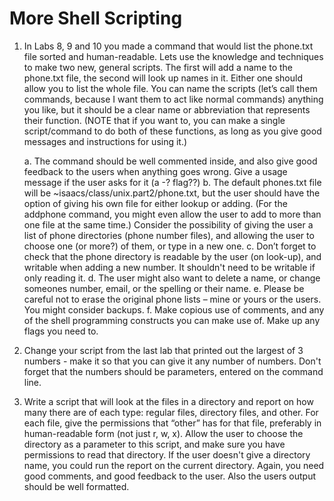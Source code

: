 # More Shell Scripting

1.  In Labs 8, 9 and 10 you made a command that would list the phone.txt file sorted and human-readable.  Lets use the knowledge and techniques to make two new, general scripts.  The first will add a name to the phone.txt file, the second will look up names in it.  Either one should allow you to list the whole file.  You can name the scripts (let’s call  them commands, because I want them to act like normal commands) anything you like, but it should be a clear name or abbreviation that represents their function.  (NOTE that if you want to, you can make a single script/command to do both of these functions, as long as you give good messages and instructions for using it.)

    a. The command should be well commented inside, and also give good feedback to the users when anything goes wrong.  Give a usage message if the user asks for it (a -? flag??)
    b. The default phones.txt file will be
~isaacs/class/unix.part2/phone.txt, but the user should have the option of giving his own file for  either lookup or adding.  (For the addphone command, you might even allow the user to add to more than one file at the same time.)  Consider the possibility of giving the user a list of phone directories (phone number files), and allowing the user to choose one (or more?) of them, or type in a new one.
      c. Don’t forget to check that the phone directory is readable by the user (on look-up), and writable when adding a new number.  It shouldn't need to be writable if only reading it.
      d.  The user might also want to delete a name, or change someones number, email, or  the spelling or their name.
      e. Please be careful not to erase the original phone lists – mine or yours or the users.  You might consider backups.
      f.  Make copious use of comments, and any of the shell programming constructs you can make use of.  Make up any flags you need to.

2. Change your script  from the last lab that printed out the largest of 3 numbers - make it so that  you can give it any number of numbers.  Don't forget that the numbers should be parameters, entered on the command line.

3.  Write a script that will look at the files in a directory and report on how many there are of each type: regular files, directory files, and other.  For each file, give the permissions that “other” has for that file, preferably in human-readable form (not just r, w, x).  Allow the user to choose the directory as a parameter to this script, and make sure you have permissions to read that directory.  If the user doesn't give a directory name, you could run the report on the current directory. Again, you need good comments, and good feedback to the user.  Also the users output should be well formatted.
